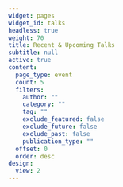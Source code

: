 ```yaml
---
widget: pages
widget_id: talks
headless: true
weight: 70
title: Recent & Upcoming Talks
subtitle: null
active: true
content:
  page_type: event
  count: 5
  filters:
    author: ""
    category: ""
    tag: ""
    exclude_featured: false
    exclude_future: false
    exclude_past: false
    publication_type: ""
  offset: 0
  order: desc
design:
  view: 2
---
```

